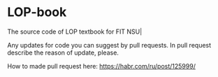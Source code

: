 # LOP-book
The source code of LOP textbook for FIT NSU|

Any updates for code you can suggest by pull requests. In pull request describe the reason of update, please.

How to made pull request here: https://habr.com/ru/post/125999/
